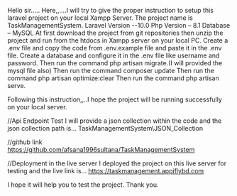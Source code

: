 Hello sir…..
Here,,....I will try to give the proper instruction to setup this laravel project on your local Xampp Server.
The project name is TaskManagementSystem.
Laravel Version --10.0
Php Version – 8.1
Database – MySQL
At first download the project from git repositories then unzip the project and run from the htdocs in Xampp server on your local PC.
Create a .env file and copy the code from .env.example file and paste it in the .env file.
Create a database and configure it in the .env file like username and password.
Then run the command php artisan migrate.(I will provided the mysql file also)
Then run the command composer update
Then run the command php artisan optimize:clear
Then run the command php artisan serve.

Following this instruction,,..I hope the project will be running successfully on your local server.

//Api Endpoint Test
I will provide a json collection within the code and the json collection path is…
TaskManagementSystem\JSON_Collection

//github link
https://github.com/afsana1996sultana/TaskManagementSystem

//Deployment in the live server
I deployed the project on this live server for testing and the live link is…
https://taskmanagement.appiflybd.com

I hope it will help you to test the project.
Thank you.